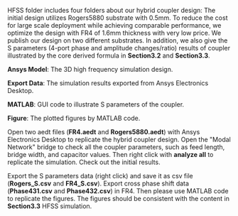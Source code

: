 HFSS folder includes four folders about our hybrid coupler design: The initial design utilizes Rogers5880 substrate with 0.5mm. To reduce the cost for large scale deployment while achieving comparable performance, we optimize the design with FR4 of 1.6mm thickness with very low price. We publish our design on two different substrates. In addition, we also give the S parameters (4-port phase and amplitude changes/ratio) results of coupler illustrated by the core derived formula in **Section3.2** and **Section3.3**. 

**Ansys Model**: The 3D high frequency simulation design.

**Export Data**: The simulation results exported from Ansys Electronics Desktop.

**MATLAB**: GUI code to illustrate S parameters of the coupler.

**Figure**: The plotted figures by MATLAB code.

Open two aedt files (**FR4.aedt** and **Rogers5880.aedt**) with Ansys Electronics Desktop to replicate the hybrid coupler design. Open the "Modal Network" bridge to check all the coupler parameters, such as feed length, bridge width, and capacitor values. Then right click with **analyze all** to replicate the simulation. Check out the initial results.

Export the S parameters data (right click) and save it as csv file (**Rogers_S.csv** and **FR4_S.csv**). Export cross phase shift data (**Phase431.csv** and **Phase432.csv**) in FR4. Then please use MATLAB code to replicate the figures. The figures should be consistent with the content in **Section3.3** HFSS simulation.
